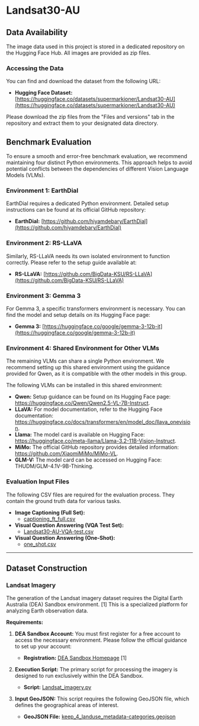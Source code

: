# Landsat30-AU

## Data Availability

The image data used in this project is stored in a dedicated repository on the Hugging Face Hub. All images are provided as zip files.

### Accessing the Data

You can find and download the dataset from the following URL:

*   **Hugging Face Dataset:** [https://huggingface.co/datasets/supermarkioner/Landsat30-AU](https://huggingface.co/datasets/supermarkioner/Landsat30-AU)

Please download the zip files from the "Files and versions" tab in the repository and extract them to your designated data directory.

## Benchmark Evaluation

To ensure a smooth and error-free benchmark evaluation, we recommend maintaining four distinct Python environments. This approach helps to avoid potential conflicts between the dependencies of different Vision Language Models (VLMs).

### Environment 1: EarthDial

EarthDial requires a dedicated Python environment. Detailed setup instructions can be found at its official GitHub repository:

*   **EarthDial:** [https://github.com/hiyamdebary/EarthDial](https://github.com/hiyamdebary/EarthDial)

### Environment 2: RS-LLaVA

Similarly, RS-LLaVA needs its own isolated environment to function correctly. Please refer to the setup guide available at:

*   **RS-LLaVA:** [https://github.com/BigData-KSU/RS-LLaVA](https://github.com/BigData-KSU/RS-LLaVA)

### Environment 3: Gemma 3

For Gemma 3, a specific transformers environment is necessary. You can find the model and setup details on its Hugging Face page:

*   **Gemma 3:** [https://huggingface.co/google/gemma-3-12b-it](https://huggingface.co/google/gemma-3-12b-it)

### Environment 4: Shared Environment for Other VLMs

The remaining VLMs can share a single Python environment. We recommend setting up this shared environment using the guidance provided for Qwen, as it is compatible with the other models in this group.

The following VLMs can be installed in this shared environment:

*   **Qwen:** Setup guidance can be found on its Hugging Face page: https://huggingface.co/Qwen/Qwen2.5-VL-7B-Instruct.
*   **LLaVA:** For model documentation, refer to the Hugging Face documentation: https://huggingface.co/docs/transformers/en/model_doc/llava_onevision.
*   **Llama:** The model card is available on Hugging Face: https://huggingface.co/meta-llama/Llama-3.2-11B-Vision-Instruct.
*   **MiMo:** The official GitHub repository provides detailed information: https://github.com/XiaomiMiMo/MiMo-VL.
*   **GLM-V:** The model card can be accessed on Hugging Face: THUDM/GLM-4.1V-9B-Thinking.

### Evaluation Input Files

The following CSV files are required for the evaluation process. They contain the ground truth data for various tasks.

*   **Image Captioning (Full Set):**
    *   [captioning_ft_full.csv](https://raw.githubusercontent.com/papersubmit1/landsat30-au/main/lightweight_files/caption_gt/captioning_ft_full.csv)
*   **Visual Question Answering (VQA Test Set):**
    *   [Landsat30-AU-VQA-test.csv](https://raw.githubusercontent.com/papersubmit1/landsat30-au/main/lightweight_files/vqa_gt/Landsat30-AU-VQA-test.csv)
*   **Visual Question Answering (One-Shot):**
    *   [one_shot.csv](https://raw.githubusercontent.com/papersubmit1/landsat30-au/main/lightweight_files/one_shot_gt/one_shot.csv)

---

## Dataset Construction

### Landsat Imagery

The generation of the Landsat imagery dataset requires the Digital Earth Australia (DEA) Sandbox environment. [1] This is a specialized platform for analyzing Earth observation data.

**Requirements:**

1.  **DEA Sandbox Account:** You must first register for a free account to access the necessary environment. Please follow the official guidance to set up your account:
    *   **Registration:** [DEA Sandbox Homepage](https://app.sandbox.dea.ga.gov.au/) [1]

2.  **Execution Script:** The primary script for processing the imagery is designed to run exclusively within the DEA Sandbox.
    *   **Script:** [Landsat_imagery.py](https://github.com/papersubmit1/landsat30-au/blob/main/Dataset%20Construction/Stage%201%3A%20Imagery%20and%20Metadata%20Preparation/Landsat_imagery.py)

3.  **Input GeoJSON:** This script requires the following GeoJSON file, which defines the geographical areas of interest.
    *   **GeoJSON File:** [keep_4_landuse_metadata-categories.geojson](https://github.com/papersubmit1/landsat30-au/blob/main/lightweight_files/geojson_files/keep_4_landuse_metadata-categories.geojson)


